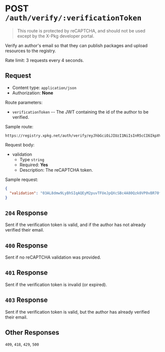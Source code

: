 # POST `/auth/verify/:verificationToken`

> This route is protected by reCAPTCHA, and should not be used except by the X-Pkg developer portal.

Verify an author's email so that they can publish packages and upload resources to the registry.

Rate limit: 3 requests every 4 seconds.

## Request

- Content type: `application/json`
- Authorization: **None**

Route parameters:

- `verificationToken` -- The JWT containing the id of the author to be verified.

Sample route:

```uri
https://registry.xpkg.net/auth/verify/eyJhbGciOiJIUzI1NiIsInR5cCI6IkpXVCJ9.eyJpZCI6IjdadkpmNFgtZTdybWZaV0oiLCJpYXQiOjE2ODc5MTY0MzEsImV4cCI6MTY4ODAwMjgzMX0.kdAcQ_HQF0eCTTLnvoBdR6QM9CVBLBJvwkeOdFUxhR8
```

Request body:

- validation
  - Type `string`
  - Required: **Yes**
  - Description: The reCAPTCHA token.

Sample request:

```json
{
  "validation": "03AL8dmw9LyBhSIqAQEyM2puvTFUeJpQXcSBc4A80Qzk0VP0vBR70fYcCFGxIpYigDu"
}
```

## `204` Response

Sent if the verification token is valid, and if the author has not already verified their email.

## `400` Response

Sent if no reCAPTCHA validation was provided.

## `401` Response

Sent if the verification token is invalid (or expired).

## `403` Response

Sent if the verification token is valid, but the author has already verified their email.

## Other Responses

`409`, `418`, `429`, `500`
